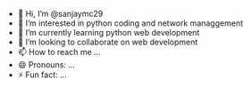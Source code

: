 - 👋 Hi, I’m @sanjaymc29
- 👀 I’m interested in python coding and network managgement
- 🌱 I’m currently learning python web development
- 💞️ I’m looking to collaborate on web development
- 📫 How to reach me ...
- 😄 Pronouns: ...
- ⚡ Fun fact: ...

<!---
sanjaymc29/sanjaymc29 is a ✨ special ✨ repository because its `README.md` (this file) appears on your GitHub profile.
You can click the Preview link to take a look at your changes.
--->
